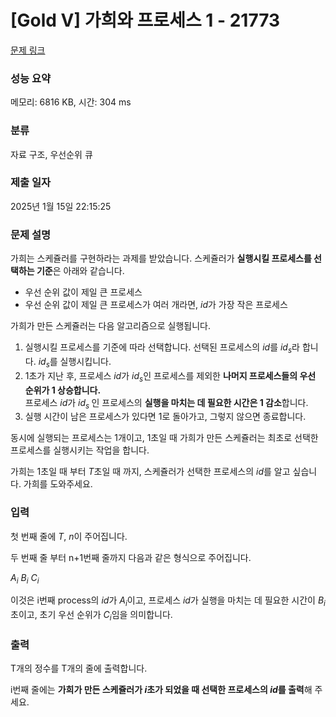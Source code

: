 # [Gold V] 가희와 프로세스 1 - 21773 

[문제 링크](https://www.acmicpc.net/problem/21773) 

### 성능 요약

메모리: 6816 KB, 시간: 304 ms

### 분류

자료 구조, 우선순위 큐

### 제출 일자

2025년 1월 15일 22:15:25

### 문제 설명

<p>가희는 스케쥴러를 구현하라는 과제를 받았습니다. 스케쥴러가 <strong>실행시킬 프로세스를 선택하는 기준</strong>은 아래와 같습니다.</p>

<ul>
	<li>우선 순위 값이 제일 큰 프로세스</li>
	<li>우선 순위 값이 제일 큰 프로세스가 여러 개라면, <em>id</em>가 가장 작은 프로세스</li>
</ul>

<p>가희가 만든 스케쥴러는 다음 알고리즘으로 실행됩니다.</p>

<ol>
	<li>실행시킬 프로세스를 기준에 따라 선택합니다. 선택된 프로세스의 <em>id</em>를 <em>id<sub>s</sub></em>라 합니다. <em>id</em><sub><em>s</em></sub>를 실행시킵니다.</li>
	<li>1초가 지난 후, 프로세스 <em>id</em>가 <em>id<sub>s</sub></em>인 프로세스를 제외한 <strong>나머지 프로세스들의 우선 순위가 1 상승합니다.</strong> <br>
	프로세스 <em>id</em>가 <em>id<sub>s </sub></em>인 프로세스의 <strong>실행을 마치는 데 필요한 시간은 1 감소</strong>합니다.</li>
	<li>실행 시간이 남은 프로세스가 있다면 1로 돌아가고, 그렇지 않으면 종료합니다.</li>
</ol>

<p>동시에 실행되는 프로세스는 1개이고, 1초일 때 가희가 만든 스케쥴러는 최초로 선택한 프로세스를 실행시키는 작업을 합니다.</p>

<p>가희는 1초일 때 부터 <em>T</em>초일 때 까지, 스케쥴러가 선택한 프로세스의 <em>id</em>를 알고 싶습니다. 가희를 도와주세요.</p>

### 입력 

 <p>첫 번째 줄에 <em>T</em>, <em>n</em>이 주어집니다.</p>

<p>두 번째 줄 부터 n+1번째 줄까지 다음과 같은 형식으로 주어집니다.</p>

<p><em>A<sub>i</sub> B<sub>i</sub> C<sub>i</sub></em></p>

<p>이것은 i번째 process의 <em>id</em>가 <em>A<sub>i</sub></em>이고, 프로세스 <em>id</em>가 실행을 마치는 데 필요한 시간이 <em>B<sub>i</sub></em>초이고, 초기 우선 순위가 <em>C<sub>i</sub></em>임을 의미합니다.</p>

### 출력 

 <p>T개의 정수를 T개의 줄에 출력합니다.</p>

<p>i번째 줄에는 <strong>가희가 만든 스케쥴러가 <em>i</em>초가 되었을 때 선택한 프로세스의 <em>id</em>를 출력</strong>해 주세요.</p>

